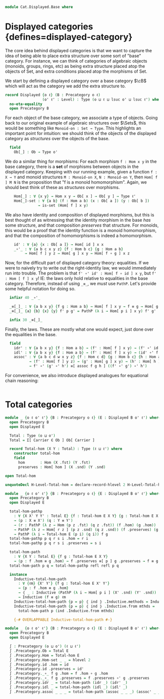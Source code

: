 <!--
```agda
open import 1Lab.Reflection.HLevel
open import 1Lab.Inductive
open import 1Lab.Path.IdentitySystem
open import 1Lab.HLevel.Closure
open import 1Lab.Reflection
open import 1Lab.HLevel
open import 1Lab.HLevel
open import 1Lab.Path
open import 1Lab.Type hiding (id ; _∘_)

open import Cat.Base
```
-->

```agda
module Cat.Displayed.Base where
```

# Displayed categories {defines=displayed-category}

The core idea behind displayed categories is that we want to capture the
idea of being able to place extra structure over some sort of "base"
category. For instance, we can think of categories of algebraic objects
(monoids, groups, rings, etc) as being extra structure placed atop the
objects of Set, and extra conditions placed atop the morphisms of Set.

We start by defining a displayed category over a base category $\cB$
which will act as the category we add the extra structure to.

```agda
record Displayed {o ℓ} (B : Precategory o ℓ)
                 (o' ℓ' : Level) : Type (o ⊔ ℓ ⊔ lsuc o' ⊔ lsuc ℓ') where
  no-eta-equality
  open Precategory B
```

For each object of the base category, we associate a type of objects.
Going back to our original example of algebraic structures over $\Sets$,
this would be something like `Monoid-on : Set → Type`. This highlights
an important point for intuition: we should think of the objects of the
displayed category as _structures_ over the objects of the base.

```agda
  field
    Ob[_] : Ob → Type o'
```

We do a similar thing for morphisms: For each morphism `f : Hom x y`
in the base category, there is a **set** of morphisms between objects
in the displayed category. Keeping with our running example, given a
function `f : X → Y` and monoid structures `M : Monoid-on X`,
`N : Monoid-on Y`, then `Hom[ f ] M N` is the proposition that "f is a
monoid homomorphism". Again, we should best think of these as
_structures_ over morphisms.

```agda
    Hom[_] : ∀ {x y} → Hom x y → Ob[ x ] → Ob[ y ] → Type ℓ'
    Hom[_]-set : ∀ {a b} (f : Hom a b) (x : Ob[ a ]) (y : Ob[ b ])
               → is-set (Hom[ f ] x y)
```

We also have identity and composition of displayed morphisms, but this
is best thought of as witnessing that the identity morphism in the base
_has_ some structure, and that composition _preserves_ that structure.
For monoids, this would be a proof that the identity function is a
monoid homomorphism, and that the composition of homomorphisms is
indeed a homomorphism.

```agda
    id' : ∀ {a} {x : Ob[ a ]} → Hom[ id ] x x
    _∘'_ : ∀ {a b c x y z} {f : Hom b c} {g : Hom a b}
         → Hom[ f ] y z → Hom[ g ] x y → Hom[ f ∘ g ] x z
```

Now, for the difficult part of displayed category theory: equalities.
If we were to naively try to write out the right-identity law, we would
immediately run into trouble. The problem is that
`f' ∘' id' : Hom[ f ∘ id ] x y`, but `f' : Hom [ f ] x y`! IE: the laws
only hold relative to equalities in the base category. Therefore, instead
of using `_≡_`, we _must_ use `PathP`. Let's provide some helpful
notation for doing so.

```agda
  infixr 40 _∘'_

  _≡[_]_ : ∀ {a b x y} {f g : Hom a b} → Hom[ f ] x y → f ≡ g → Hom[ g ] x y → Type ℓ'
  _≡[_]_ {a} {b} {x} {y} f' p g' = PathP (λ i → Hom[ p i ] x y) f' g'

  infix 30 _≡[_]_
```

Finally, the laws. These are mostly what one would expect, just done
over the equalities in the base.

```agda
  field
    idr' : ∀ {a b x y} {f : Hom a b} → (f' : Hom[ f ] x y) → (f' ∘' id') ≡[ idr f ] f'
    idl' : ∀ {a b x y} {f : Hom a b} → (f' : Hom[ f ] x y) → (id' ∘' f') ≡[ idl f ] f'
    assoc' : ∀ {a b c d w x y z} {f : Hom c d} {g : Hom b c} {h : Hom a b}
           → (f' : Hom[ f ] y z) → (g' : Hom[ g ] x y) → (h' : Hom[ h ] w x)
           → f' ∘' (g' ∘' h') ≡[ assoc f g h ] ((f' ∘' g') ∘' h')
```

For convenience, we also introduce displayed analogues for equational chain reasoning:

```agda
```

<!--
```agda
  opaque
    hom[_] : ∀ {a b x y} {f g : Hom a b} → f ≡ g → Hom[ f ] x y → Hom[ g ] x y
    hom[ p ] f' = subst (λ h → Hom[ h ] _ _) p f'

  hom[_]⁻ : ∀ {a b x y} {f g : Hom a b} → g ≡ f → Hom[ f ] x y → Hom[ g ] x y
  hom[ p ]⁻ f' = hom[ sym p ] f'

  cast[]
    : ∀ {a b x y} {f g : Hom a b} {f' : Hom[ f ] x y} {g' : Hom[ g ] x y}
    → {p q : f ≡ g}
    → f' ≡[ p ] g'
    → f' ≡[ q ] g'
  cast[] {f = f} {g = g} {f' = f'} {g' = g'} {p = p} {q = q} r =
    coe0→1 (λ i → f' ≡[ Hom-set _ _ f g p q i ] g') r

```
-->

<!--
```agda
open hlevel-projection

private
  Hom[]-set
    : ∀ {o ℓ o' ℓ'} {B : Precategory o ℓ} (E : Displayed B o' ℓ') {x y} {f : B .Precategory.Hom x y} {x' y'}
    → is-set (E .Displayed.Hom[_] f x' y')
  Hom[]-set E = E .Displayed.Hom[_]-set _ _ _

instance
  Hom[]-hlevel-proj : hlevel-projection (quote Displayed.Hom[_])
  Hom[]-hlevel-proj .has-level   = quote Hom[]-set
  Hom[]-hlevel-proj .get-level _ = pure (lit (nat 2))
  Hom[]-hlevel-proj .get-argument (_ ∷ _ ∷ _ ∷ _ ∷ _ ∷ arg _ t ∷ _) =
    pure t
  {-# CATCHALL #-}
  Hom[]-hlevel-proj .get-argument _ =
    typeError []

module _ {o ℓ o' ℓ'} {B : Precategory o ℓ} {E : Displayed B o' ℓ'} where
  _ : ∀ {x y} {f : B .Precategory.Hom x y} {x' y'} → is-set (E .Displayed.Hom[_] f x' y')
  _ = hlevel 2
```
-->

# Total categories

```agda
module _ {o ℓ o' ℓ'} {B : Precategory o ℓ} (E : Displayed B o' ℓ') where
  open Precategory B
  open Displayed E

  Total : Type (o ⊔ o')
  Total = Σ[ Carrier ∈ Ob ] Ob[ Carrier ]

  record Total-hom (X Y : Total) : Type (ℓ ⊔ ℓ') where
    constructor total-hom
    field
      hom       : Hom (X .fst) (Y .fst)
      preserves : Hom[ hom ] (X .snd) (Y .snd)

open Total-hom

unquoteDecl H-Level-Total-hom = declare-record-hlevel 2 H-Level-Total-hom (quote Total-hom)

module _ {o ℓ o' ℓ'} {B : Precategory o ℓ} {E : Displayed B o' ℓ'} where
  open Precategory B
  open Displayed E

  total-hom-pathp
    : ∀ {X X' Y Y' : Total E} {f : Total-hom E X Y} {g : Total-hom E X' Y'}
    → (p : X ≡ X') (q : Y ≡ Y')
    → (r : PathP (λ z → Hom (p z .fst) (q z .fst)) (f .hom) (g .hom))
    → PathP (λ z → Hom[ r z ] (p z .snd) (q z .snd)) (f .preserves) (g .preserves)
    → PathP (λ i → Total-hom E (p i) (q i)) f g
  total-hom-pathp p q r s i .hom = r i
  total-hom-pathp p q r s i .preserves = s i

  total-hom-path
    : ∀ {X Y : Total E} {f g : Total-hom E X Y}
    → (p : f .hom ≡ g .hom) → f .preserves ≡[ p ] g .preserves → f ≡ g
  total-hom-path p q = total-hom-pathp refl refl p q

  instance
    Inductive-total-hom-path
      : ∀ {ℓm} {X' Y'} {f g : Total-hom E X' Y'}
      → {p : f .hom ≡ g .hom}
      → ⦃ _ : Inductive (PathP (λ i → Hom[ p i ] (X' .snd) (Y' .snd)) (f .preserves) (g .preserves)) ℓm ⦄
      → Inductive (f ≡ g) ℓm
    Inductive-total-hom-path {p = p} ⦃ ind ⦄ .Inductive.methods = Inductive.methods ind
    Inductive-total-hom-path {p = p} ⦃ ind ⦄ .Inductive.from mthds =
      total-hom-path p (ind .Inductive.from mthds)

    {-# OVERLAPPABLE Inductive-total-hom-path #-}

module _ {o ℓ o' ℓ'} {B : Precategory o ℓ} (E : Displayed B o' ℓ') where
  open Precategory B
  open Displayed E

  ∫ : Precategory (o ⊔ o') (ℓ ⊔ ℓ')
  ∫ .Precategory.Ob = Total E
  ∫ .Precategory.Hom = Total-hom E
  ∫ .Precategory.Hom-set _ _ = hlevel 2
  ∫ .Precategory.id .hom = id
  ∫ .Precategory.id .preserves = id'
  ∫ .Precategory._∘_ f g .hom = f .hom ∘ g .hom
  ∫ .Precategory._∘_ f g .preserves = f .preserves ∘' g .preserves
  ∫ .Precategory.idr _ = total-hom-path (idr _) (idr' _)
  ∫ .Precategory.idl _ = total-hom-path (idl _) (idl' _)
  ∫ .Precategory.assoc _ _ _ = total-hom-path (assoc _ _ _) (assoc' _ _ _)
```
